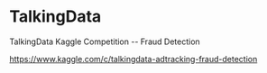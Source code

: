 # TalkingData

TalkingData Kaggle Competition -- Fraud Detection

https://www.kaggle.com/c/talkingdata-adtracking-fraud-detection


